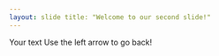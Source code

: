 ```yaml
--- 
layout: slide title: "Welcome to our second slide!" 
--- 
```

Your text 
Use the left arrow to go back!
